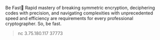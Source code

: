 Be Fast🏃
Rapid mastery of breaking symmetric encryption, deciphering codes with precision, and navigating complexities with unprecedented speed and efficiency are requirements for every professional cryptographer. So, be fast.

>nc 3.75.180.117 37773